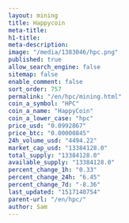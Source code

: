 ```yaml
---
layout: mining
title: Happycoin
meta-title: 
h1-title: 
meta-description: 
image: "/media/1383046/hpc.png"
published: true
allow_search_engine: false
sitemap: false
enable_comment: false
sort_order: 757
permalink: "/en/hpc/mining.html"
coin_a_symbol: "HPC"
coin_a_name: "HappyCoin"
coin_a_lower_case: "hpc"
price_usd: "0.0992867"
price_btc: "0.00000845"
24h_volume_usd: "4494.22"
market_cap_usd: "13384128.0"
total_supply: "13384128.0"
available_supply: "13384128.0"
percent_change_1h: "0.33"
percent_change_24h: "6.45"
percent_change_7d: "-8.36"
last_updated: "1517140754"
parent-url: "/en/hpc/"
author: Sam
---
```


